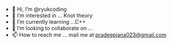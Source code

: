 - 👋 Hi, I’m @ryukcoding
- 👀 I’m interested in ... Knot theory 
- 🌱 I’m currently learning ...C++
- 💞️ I’m looking to collaborate on ...
- 📫 How to reach me ... mail me at pradeepjana023@gmail.com

<!---
ryukcoding/ryukcoding is a ✨ special ✨ repository because its `README.md` (this file) appears on your GitHub profile.
You can click the Preview link to take a look at your changes.
--->
